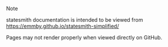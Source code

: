 > [!NOTE]
> statesmith documentation is intended to be viewed from https://emmby.github.io/statesmith-simplified/
>
> Pages may not render properly when viewed directly on GitHub.

